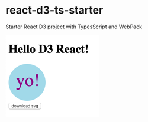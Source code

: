 # react-d3-ts-starter

Starter React D3 project with TypesScript and WebPack

![screenshot](media/screenshot.png)
